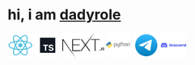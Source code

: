 <h1>hi, i am <a href="https://github.com/dadyrole">dadyrole</a></h1>
<div>
  <img height="50px" src="media/react.svg"/>
  <img height="50px" src="media/ts.svg"/>
  <img height="50px" src="media/nextjs.svg"/>
  <img height="50px" src="media/python.svg"/>
  <img height="50px" src="media/telegram.svg"/>
  <img height="50px" width="auto" src="media/discord.svg"/>
</div>
